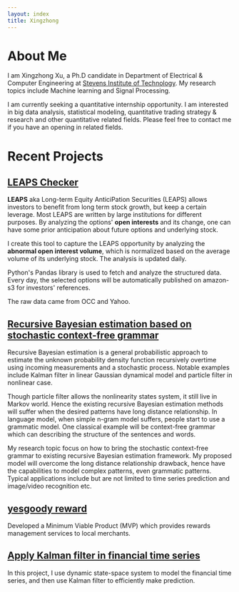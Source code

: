 ```yaml
---
layout: index
title: Xingzhong
---
```


# About Me
I am Xingzhong Xu, a Ph.D candidate in Department of Electrical & Computer Engineering at [Stevens Institute of Technology](http://www.stevens.edu). My research topics include Machine learning and Signal Processing.

I am currently seeking a quantitative internship opportunity. 
I am interested in big data analysis, statistical modeling, quantitative trading strategy & research and other quantitative related fields.
Please feel free to contact me if you have an opening in related fields. 

# Recent Projects

## [LEAPS Checker](http://options.sirxu.com)
**LEAPS** aka Long-term Equity AnticiPation Securities (LEAPS) allows investors to benefit from long term stock growth, but keep a certain leverage.
Most LEAPS are written by large institutions for different purposes. 
By analyzing the options' **open interests** and its change, one can have some prior anticipation about future options and underlying stock.

I create this tool to capture the LEAPS opportunity by analyzing the **abnormal open interest volume**, which is normalized based on the average volume of its underlying stock. The analysis is updated daily. 
                            
Python's Pandas library is used to fetch and analyze the structured data. Every day, the selected options will be automatically published on amazon-s3 for investors' references.

The raw data came from OCC and Yahoo.

## [Recursive Bayesian estimation based on stochastic context-free grammar](https://github.com/xingzhong/scikit-learn)

Recursive Bayesian estimation is a general probabilistic approach to estimate the unknown probability density function recursively overtime using incoming measurements and a stochastic process. Notable examples include Kalman filter in linear Gaussian dynamical model and particle filter in nonlinear case.

Though particle filter allows the nonlinearity states system, it still live in Markov world. Hence the existing recursive Bayesian estimation methods will suffer when the desired patterns have long distance relationship. In language model, when simple n-gram model suffers, people start to use a grammatic model. One classical example will be context-free grammar which can describing the structure of the sentences and words.

My research topic focus on how to bring the stochastic context-free grammar to existing recursive Bayesian estimation framework. My proposed model will overcome the long distance relationship drawback, hence have the capabilities to model complex patterns, even grammatic patterns. Typical applications include but are not limited to time series prediction and image/video recognition etc.

## [yesgoody reward](http://demo.yesgoody.com)
Developed a Minimum Viable Product (MVP) which provides rewards management services to local merchants.

## [Apply Kalman filter in financial time series](/assets/ee616final.pdf)
In this project, I use dynamic state-space system to model the financial time series, and then use Kalman filter to efficiently make prediction.


